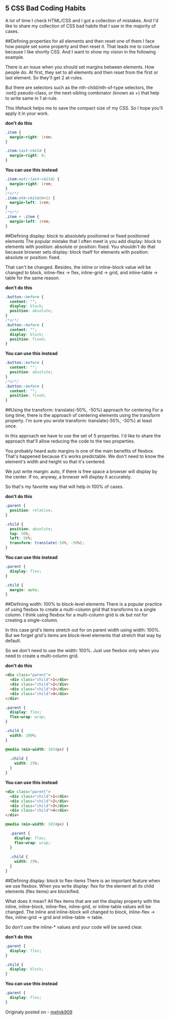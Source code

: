 ## 5 CSS Bad Coding Habits

A lot of time I check HTML/CSS and I got a collection of mistakes. And I'd like to share my collection of CSS bad habits that I saw in the majority of cases.

##Defining properties for all elements and then reset one of them
I face how people set some property and then reset it. That leads me to confuse because I like shortly CSS. And I want to show my vision in the following example.

There is an issue when you should set margins between elements. How people do. At first, they set to all elements and then reset from the first or last element. So they'll get 2 at-rules.

But there are selectors such as the nth-child/nth-of-type selectors, the :not() pseudo-class, or the next-sibling combinator (known as +) that help to write same in 1 at-rule.

This lifehack helps me to save the compact size of my CSS. So I hope you'll apply it in your work.

**don't do this**
```css
.item {
  margin-right: 1rem;
}

.item:last-child {
  margin-right: 0;
}
```
**You can use this instead**
```css
.item:not(:last-child) {
  margin-right: 1rem;
}
/*or*/
.item:nth-child(n+2) {
  margin-left: 1rem;
}
/*or*/
.item + .item {
  margin-left: 1rem;
}
```
##Defining display: block to absolutely positioned or fixed positioned elements
The popular mistake that I often meet is you add display: block to elements with position: absolute or position: fixed. You shouldn't do that because browser sets display: block itself for elements with position: absolute or position: fixed. 

That can't be changed. Besides, the inline or inline-block value will be changed to block, inline-flex -> flex, inline-grid -> grid, and inline-table -> table for the same reason.

**don't do this**
```css
.button::before {
  content: "";
  display: block;
  position: absolute;
}
/*or*/
.button::before {
  content: "";
  display: block;
  position: fixed;
}
```
**You can use this instead**
```css
.button::before {
  content: "";
  position: absolute;
}
/*or*/
.button::before {
  content: "";
  position: fixed;
}
```
##Using the transform: translate(-50%, -50%) approach for centering
For a long time, there is the approach of centering elements using the transform property. I'm sure you wrote transform: translate(-50%, -50%) at least once.

In this approach we have to use the set of 5 properties. I'd like to share the approach that'll allow reducing the code to the two properties.

You probably heard auto margins is one of the main benefits of flexbox. That's happened because it's works predictable. We don't need to know the element's width and height so that it's centered.

We just write margin: auto, if there is free space a browser will display by the center. If no, anyway, a browser will display it accurately.

So that's my favorite way that will help in 100% of cases.

**don't do this**
```css
.parent {
  position: relative;
}

.child {
  position: absolute;
  top: 50%;
  left: 50%;
  transform: translate(-50%, -50%);
}
```
**You can use this instead**
```css
.parent {
  display: flex;
}

.child {
  margin: auto;
}
```
##Defining width: 100% to block-level elements
There is a popular practice of using flexbox to create a multi-column grid that transforms to a single column. I think using flexbox for a multi-column grid is ok but not for creating a single-column. 

In this case grid's items stretch out for on parent width using width: 100%. But we forget grid's items are block-level elements that stretch that way by default. 

So we don't need to use the width: 100%. Just use flexbox only when you need to create a multi-column grid.

**don't do this**
```html
<div class="parent">
  <div class="child">1</div>
  <div class="child">2</div>
  <div class="child">3</div>
  <div class="child">4</div>
</div>
```

```css
.parent {
  display: flex;
  flex-wrap: wrap;
}

.child {
  width: 100%;
}

@media (min-width: 1024px) {
  
  .child {
    width: 25%;
  }
}
```
**You can use this instead**
```html
<div class="parent">
  <div class="child">1</div>
  <div class="child">2</div>
  <div class="child">3</div>
  <div class="child">4</div>
</div>
```
```css
@media (min-width: 1024px) {

  .parent {
    display: flex;
    flex-wrap: wrap;
  }
  
  .child {
    width: 25%;
  }
}
```
##Defining display: block to flex-items
There is an important feature when we use flexbox. When you write display: flex for the element all its child elements (flex items) are blockified. 

What does it mean? All flex items that are set the display property with the inline, inline-block, inline-flex, inline-grid, or inline-table values will be changed. The inline and inline-block will changed to block, inline-flex -> flex, inline-grid -> grid and inline-table -> table. 

So don't use the inline-* values and your code will be saved clear.

**don't do this**
```css
.parent {
  display: flex;
}

.child {
  display: block;
}
```
**You can use this instead**
```css
.parent {
  display: flex;
}
```
Originaly posted on - [melnik909](https://dev.to/melnik909/5-css-bad-coding-habits-1he3)